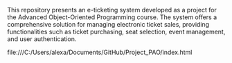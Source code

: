 This repository presents an e-ticketing system developed as a project for the Advanced Object-Oriented Programming course. The system offers a comprehensive solution for managing electronic ticket sales, providing functionalities such as ticket purchasing, seat selection, event management, and user authentication.

file:///C:/Users/alexa/Documents/GitHub/Project_PAO/index.html
